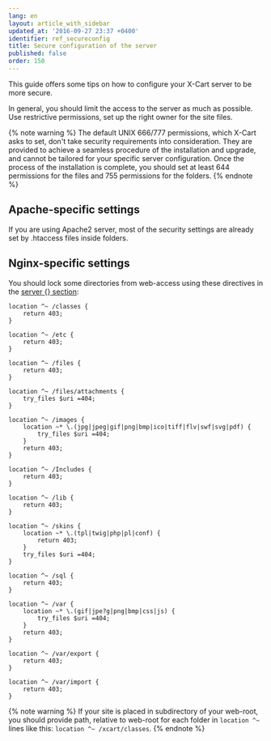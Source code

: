 ```yaml
---
lang: en
layout: article_with_sidebar
updated_at: '2016-09-27 23:37 +0400'
identifier: ref_secureconfig
title: Secure configuration of the server
published: false
order: 150
---
```


This guide offers some tips on how to configure your X-Cart server to be more secure. 

In general, you should limit the access to the server as much as possible. Use restrictive permissions, set up the right owner for the site files. 

{% note warning %}
The default UNIX 666/777 permissions, which X-Cart asks to set, don't take security requirements into consideration. They are provided to achieve a seamless procedure of the installation and upgrade, and cannot be tailored for your specific server configuration. Once the process of the installation is complete, you should set at least 644 permissions for the files and 755 permissions for the folders.
{% endnote %}

## Apache-specific settings

If you are using Apache2 server, most of the security settings are already set by .htaccess files inside folders. 

## Nginx-specific settings

You should lock some directories from web-access using these directives in the [server {} section](http://nginx.org/en/docs/http/ngx_http_core_module.html#server):

```
location ^~ /classes {
    return 403;
}

location ^~ /etc {
    return 403;
}

location ^~ /files {
    return 403;
}

location ^~ /files/attachments {
    try_files $uri =404;
}

location ^~ /images {
    location ~* \.(jpg|jpeg|gif|png|bmp|ico|tiff|flv|swf|svg|pdf) {
        try_files $uri =404;
    }
    return 403;
}

location ^~ /Includes {
    return 403;
}

location ^~ /lib {
    return 403;
}

location ^~ /skins {
    location ~* \.(tpl|twig|php|pl|conf) {
        return 403;
    }
    try_files $uri =404;
}

location ^~ /sql {
    return 403;
}

location ^~ /var {
    location ~* \.(gif|jpe?g|png|bmp|css|js) {
        try_files $uri =404;
    }
    return 403;
}

location ^~ /var/export {
    return 403;
}

location ^~ /var/import {
    return 403;
}
```

{% note warning %}
If your site is placed in subdirectory of your web-root, you should provide path, relative to web-root for each folder in `location ^~ ` lines like this: `location ^~ /xcart/classes`.
{% endnote %}

